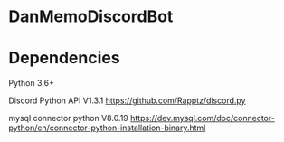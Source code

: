 # DanMemoDiscordBot

# Dependencies 

Python 3.6+

Discord Python API V1.3.1
https://github.com/Rapptz/discord.py

mysql connector python V8.0.19
https://dev.mysql.com/doc/connector-python/en/connector-python-installation-binary.html

